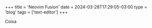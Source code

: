 +++
title = 'Neovim Fusion'
date = 2024-03-28T17:29:05-03:00
type = 'blog'
tags = ['text-editor']
+++

Coisa
